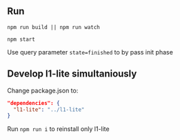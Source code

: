 ## Run

`npm run build || npm run watch`

`npm start`

Use query parameter `state=finished` to by pass init phase

## Develop l1-lite simultaniously

Change package.json to:

```json
"dependencies": {
  "l1-lite": "../l1-lite"
}
```

Run `npm run i` to reinstall only l1-lite
